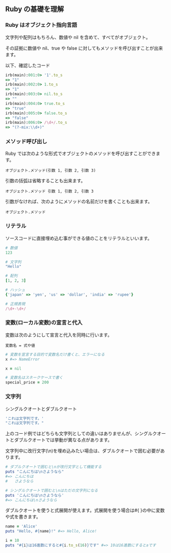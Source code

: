 ## Ruby の基礎を理解

### Ruby はオブジェクト指向言語

文字列や配列はもちろん、数値や nil を含めて、すべてがオブジェクト。

その証拠に数値や nil、true や false に対してもメソッドを呼び出すことが出来ます。

以下、確認したコード

```rb
irb(main):001:0> '1'.to_s
=> "1"
irb(main):002:0> 1.to_s
=> "1"
irb(main):003:0> nil.to_s
=> ""
irb(main):004:0> true.to_s
=> "true"
irb(main):005:0> false.to_s
=> "false"
irb(main):006:0> /\d+/.to_s
=> "(?-mix:\\d+)"
```

### メソッド呼び出し

Ruby では次のような形式でオブジェクトのメソッドを呼び出すことができます。

`オブジェクト.メソッド(引数 1, 引数 2, 引数 3)`

引数の括弧は省略することも出来ます。

`オブジェクト.メソッド 引数 1, 引数 2, 引数 3`

引数がなければ、次のようにメソッドの名前だけを書くことも出来ます。

`オブジェクト.メソッド`

### リテラル

ソースコードに直接埋め込む事ができる値のことをリテラルといいます。

```rb
# 数値
123

# 文字列
"Hello"

# 配列
[1, 2, 3]

# ハッシュ
{'japan' => 'yen', 'us' => 'dollar', 'india' => 'rupee'}

# 正規表現
/\d+-\d+/
```

### 変数(ローカル変数)の宣言と代入

変数は次のようにして宣言と代入を同時に行います。

`変数名 = 式や値`

```rb
# 変数を宣言する目的で変数名だけ書くと、エラーになる
x #=> NameError

x = nil

# 変数名はスネークケースで書く
special_price = 200
```

### 文字列

シングルクオートとダブルクオート

```rb
'これは文字列です。'
"これは文字列です。"
```

上のコード例ではどちらも文字列としての違いはありませんが、シングルクオートとダブルクオートでは挙動が異なる点があります。

文字列中に改行文字(\n)を埋め込みたい場合は、ダブルクオートで囲む必要があります。

```rb
# ダブルクオートで囲むと\nが改行文字として機能する
puts "こんにちは\nさようなら"
#=> こんにちは
#   さようなら

# シングルクオートで囲むと\nはただの文字列になる
puts 'こんにちは\nさようなら'
#=> こんにちは\nさようなら
```

ダブルクオートを使うと式展開が使えます。式展開を使う場合は#{ }の中に変数や式を書きます。

```rb
name = 'Alice'
puts "Hello, #{name}!" #=> Hello, Alice!

i = 10
puts "#{i}は16進数にすると#{i.to_s(16)}です" #=> 10は16進数にするとaです
```
